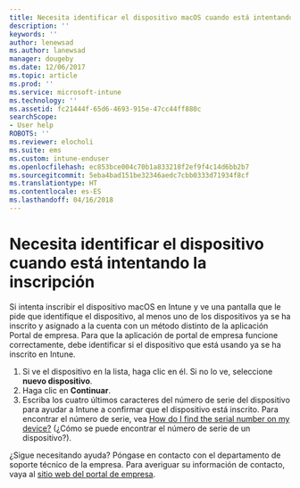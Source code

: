```yaml
---
title: Necesita identificar el dispositivo macOS cuando está intentando la inscripción | Microsoft Docs
description: ''
keywords: ''
author: lenewsad
ms.author: lanewsad
manager: dougeby
ms.date: 12/06/2017
ms.topic: article
ms.prod: ''
ms.service: microsoft-intune
ms.technology: ''
ms.assetid: fc21444f-65d6-4693-915e-47cc44ff880c
searchScope:
- User help
ROBOTS: ''
ms.reviewer: elocholi
ms.suite: ems
ms.custom: intune-enduser
ms.openlocfilehash: ec853bce004c70b1a833218f2ef9f4c14d6bb2b7
ms.sourcegitcommit: 5eba4bad151be32346aedc7cbb0333d71934f8cf
ms.translationtype: HT
ms.contentlocale: es-ES
ms.lasthandoff: 04/16/2018
---
```

# <a name="you-need-to-identify-your-device-when-youre-trying-to-enroll"></a>Necesita identificar el dispositivo cuando está intentando la inscripción

Si intenta inscribir el dispositivo macOS en Intune y ve una pantalla que le pide que identifique el dispositivo, al menos uno de los dispositivos ya se ha inscrito y asignado a la cuenta con un método distinto de la aplicación Portal de empresa. Para que la aplicación de portal de empresa funcione correctamente, debe identificar si el dispositivo que está usando ya se ha inscrito en Intune.

1. Si ve el dispositivo en la lista, haga clic en él. Si no lo ve, seleccione **nuevo dispositivo**.
2. Haga clic en **Continuar**.
3. Escriba los cuatro últimos caracteres del número de serie del dispositivo para ayudar a Intune a confirmar que el dispositivo está inscrito. Para encontrar el número de serie, vea [How do I find the serial number on my device?](how-do-i-find-the-serial-number-on-my-device-macos.md) (¿Cómo se puede encontrar el número de serie de un dispositivo?).

¿Sigue necesitando ayuda? Póngase en contacto con el departamento de soporte técnico de la empresa. Para averiguar su información de contacto, vaya al [sitio web del portal de empresa](https://portal.manage.microsoft.com#HelpDeskDialog).
